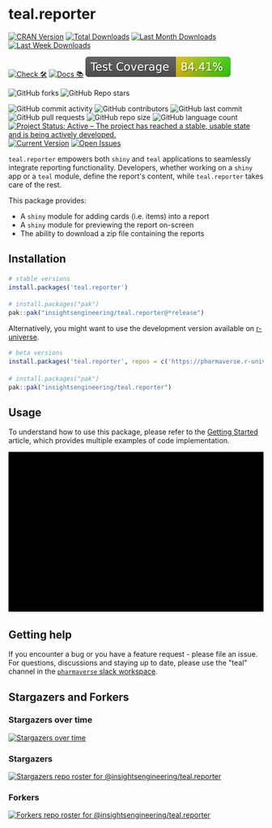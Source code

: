 # teal.reporter

<!-- start badges -->

[![CRAN Version](https://www.r-pkg.org/badges/version/teal.reporter?color=green)](https://cran.r-project.org/package=teal.reporter)
[![Total Downloads](http://cranlogs.r-pkg.org/badges/grand-total/teal.reporter?color=green)](https://cran.r-project.org/package=teal.reporter)
[![Last Month Downloads](http://cranlogs.r-pkg.org/badges/last-month/teal.reporter?color=green)](https://cran.r-project.org/package=teal.reporter)
[![Last Week Downloads](http://cranlogs.r-pkg.org/badges/last-week/teal.reporter?color=green)](https://cran.r-project.org/package=teal.reporter)

[![Check 🛠](https://github.com/insightsengineering/teal.reporter/actions/workflows/check.yaml/badge.svg)](https://insightsengineering.github.io/teal.reporter/main/unit-test-report/)
[![Docs 📚](https://github.com/insightsengineering/teal.reporter/actions/workflows/docs.yaml/badge.svg)](https://insightsengineering.github.io/teal.reporter/latest-tag/)
[![Code Coverage 📔](https://raw.githubusercontent.com/insightsengineering/teal.reporter/_xml_coverage_reports/data/main/badge.svg)](https://insightsengineering.github.io/teal.reporter/main/coverage-report/)

![GitHub forks](https://img.shields.io/github/forks/insightsengineering/teal.reporter?style=social)
![GitHub Repo stars](https://img.shields.io/github/stars/insightsengineering/teal.reporter?style=social)

![GitHub commit activity](https://img.shields.io/github/commit-activity/m/insightsengineering/teal.reporter)
![GitHub contributors](https://img.shields.io/github/contributors/insightsengineering/teal.reporter)
![GitHub last commit](https://img.shields.io/github/last-commit/insightsengineering/teal.reporter)
![GitHub pull requests](https://img.shields.io/github/issues-pr/insightsengineering/teal.reporter)
![GitHub repo size](https://img.shields.io/github/repo-size/insightsengineering/teal.reporter)
![GitHub language count](https://img.shields.io/github/languages/count/insightsengineering/teal.reporter)
[![Project Status: Active – The project has reached a stable, usable state and is being actively developed.](https://www.repostatus.org/badges/latest/active.svg)](https://www.repostatus.org/#active)
[![Current Version](https://img.shields.io/github/r-package/v/insightsengineering/teal.reporter/main?color=purple\&label=package%20version)](https://github.com/insightsengineering/teal.reporter/tree/main)
[![Open Issues](https://img.shields.io/github/issues-raw/insightsengineering/teal.reporter?color=red\&label=open%20issues)](https://github.com/insightsengineering/teal.reporter/issues?q=is%3Aissue+is%3Aopen+sort%3Aupdated-desc)
<!-- end badges -->

`teal.reporter` empowers both `shiny` and `teal` applications to seamlessly integrate reporting functionality. Developers, whether working on a `shiny` app or a `teal` module, define the report's content, while `teal.reporter` takes care of the rest.

This package provides:

* A `shiny` module for adding cards (i.e. items) into a report
* A `shiny` module for previewing the report on-screen
* The ability to download a zip file containing the reports

## Installation

```r
# stable versions
install.packages('teal.reporter')

# install.packages("pak")
pak::pak("insightsengineering/teal.reporter@*release")
```

Alternatively, you might want to use the development version available on [r-universe](https://r-universe.dev/).

```r
# beta versions
install.packages('teal.reporter', repos = c('https://pharmaverse.r-universe.dev', getOption('repos')))

# install.packages("pak")
pak::pak("insightsengineering/teal.reporter")
```

## Usage

To understand how to use this package, please refer to the [Getting Started](https://insightsengineering.github.io/teal.reporter/latest-tag/articles/teal-reporter.html) article, which provides multiple examples of code implementation.

![Showcase](https://github.com/insightsengineering/teal.reporter/blob/main/assets/img/showcase.gif)

## Getting help

If you encounter a bug or you have a feature request - please file an issue. For questions, discussions and staying up to date, please use the "teal" channel in the [`pharmaverse` slack workspace](https://pharmaverse.slack.com).

## Stargazers and Forkers

### Stargazers over time

[![Stargazers over time](https://starchart.cc/insightsengineering/teal.reporter.svg)](https://starchart.cc/insightsengineering/teal.reporter)

### Stargazers

[![Stargazers repo roster for @insightsengineering/teal.reporter](https://reporoster.com/stars/insightsengineering/teal.reporter)](https://github.com/insightsengineering/teal.reporter/stargazers)

### Forkers

[![Forkers repo roster for @insightsengineering/teal.reporter](https://reporoster.com/forks/insightsengineering/teal.reporter)](https://github.com/insightsengineering/teal.reporter/network/members)
